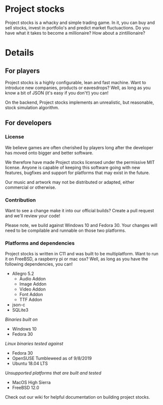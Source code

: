 # Project stocks

Project stocks is a whacky and simple trading game. In it, you can buy and sell stocks, invest in portfolio's and predict market fluctuactions. Do you have what it takes to become a millionaire? How about a zintillionaire? 

# Details

## For players

Project stocks is a highly configurable, lean and fast machine. Want to introduce new companies, products or eavesdrops? Well, as long as you know a bit of JSON (it's easy if you don't!) you can!

On the backend, Project stocks implements an unrealistic, but reasonable, stock simulation algorithm.

## For developers

### License

We believe games are often cherished by players long after the developer has moved onto bigger and better software.

We therefore have made Project stocks licensed under the permissive MIT license. Anyone is capable of keeping this software going with new features, bugfixes and support for platforms that may exist in the future.

Our music and artwork may not be distributed or adapted, either commercial or otherwise.

### Contribution

Want to see a change make it into our official builds? Create a pull request and we'll review your code!

Please note, we build against Windows 10 and Fedora 30. Your changes will need to be compilable and runnable on those two platforms.

### Platforms and dependencies

Project stocks is written in C11 and was built to be multiplatform. Want to run it on FreeBSD, a raspberry pi or mac osx? Well, as long as you have the following dependencies, you can!

- Allegro 5.2
    - Audio Addon
    - Image Addon
    - Video Addon
    - Font Addon
    - TTF Addon
- json-c
- SQLite3

*Binaries built on*
- Windows 10
- Fedora 30

*Linux binaries tested against*
- Fedora 30
- OpenSUSE Tumbleweed as of 9/8/2019
- Ubuntu 18.04 LTS

*Unsupported platforms that are built and tested*
- MacOS High Sierra
- FreeBSD 12.0

Check out our wiki for helpful documentation on building project stocks.